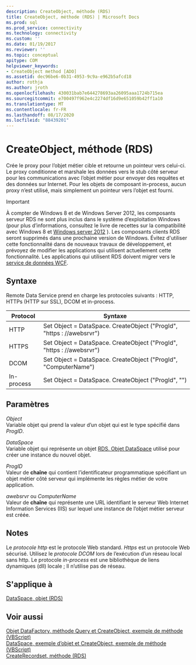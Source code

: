 ```yaml
---
description: CreateObject, méthode (RDS)
title: CreateObject, méthode (RDS) | Microsoft Docs
ms.prod: sql
ms.prod_service: connectivity
ms.technology: connectivity
ms.custom: ''
ms.date: 01/19/2017
ms.reviewer: ''
ms.topic: conceptual
apitype: COM
helpviewer_keywords:
- CreateObject method [ADO]
ms.assetid: dec96be6-0b31-4953-9c9a-e962b5afcd18
author: rothja
ms.author: jroth
ms.openlocfilehash: 430031bab7e644278693aa26095aaa1724b715ea
ms.sourcegitcommit: e700497f962e4c2274df16d9e651059b42ff1a10
ms.translationtype: MT
ms.contentlocale: fr-FR
ms.lasthandoff: 08/17/2020
ms.locfileid: "88439201"
---
```

# <a name="createobject-method-rds"></a>CreateObject, méthode (RDS)
Crée le proxy pour l’objet métier cible et retourne un pointeur vers celui-ci. Le proxy conditionne et marshale les données vers le stub côté serveur pour les communications avec l’objet métier pour envoyer des requêtes et des données sur Internet. Pour les objets de composant in-process, aucun proxy n’est utilisé, mais simplement un pointeur vers l’objet est fourni.  
  
> [!IMPORTANT]
>  À compter de Windows 8 et de Windows Server 2012, les composants serveur RDS ne sont plus inclus dans le système d’exploitation Windows (pour plus d’informations, consultez le livre de recettes sur la compatibilité avec Windows 8 et [Windows server 2012](https://www.microsoft.com/download/details.aspx?id=27416) ). Les composants clients RDS seront supprimés dans une prochaine version de Windows. Évitez d'utiliser cette fonctionnalité dans de nouveaux travaux de développement, et prévoyez de modifier les applications qui utilisent actuellement cette fonctionnalité. Les applications qui utilisent RDS doivent migrer vers le [service de données WCF](https://go.microsoft.com/fwlink/?LinkId=199565).  
  
## <a name="syntax"></a>Syntaxe  
 Remote Data Service prend en charge les protocoles suivants : HTTP, HTTPs (HTTP sur SSL), DCOM et in-process.  
  
|Protocol|Syntaxe|  
|--------------|------------|  
|HTTP|Set Object = DataSpace. CreateObject ("ProgId", "https \: //awebsrvr")|  
|HTTPS|Set Object = DataSpace. CreateObject ("ProgId", "https \: //awebsrvr")|  
|DCOM|Set Object = DataSpace. CreateObject ("ProgId", "ComputerName")|  
|In-process|Set Object = DataSpace. CreateObject ("ProgId", "")|  
  
## <a name="parameters"></a>Paramètres  
 *Object*  
 Variable objet qui prend la valeur d’un objet qui est le type spécifié dans *ProgID*.  
  
 *DataSpace*  
 Variable objet qui représente un objet [RDS. Objet DataSpace](../../../ado/reference/rds-api/dataspace-object-rds.md) utilisé pour créer une instance du nouvel objet.  
  
 *ProgID*  
 Valeur de **chaîne** qui contient l’identificateur programmatique spécifiant un objet métier côté serveur qui implémente les règles métier de votre application.  
  
 *awebsrvr* ou *ComputerName*  
 Valeur de **chaîne** qui représente une URL identifiant le serveur Web Internet Information Services (IIS) sur lequel une instance de l’objet métier serveur est créée.  
  
## <a name="remarks"></a>Notes  
 Le *protocole http* est le protocole Web standard. *Https* est un protocole Web sécurisé. Utilisez le *protocole DCOM* lors de l’exécution d’un réseau local sans http. Le protocole *in-process* est une bibliothèque de liens dynamiques (dll) locale ; Il n’utilise pas de réseau.  
  
## <a name="applies-to"></a>S'applique à  
 [DataSpace, objet (RDS)](../../../ado/reference/rds-api/dataspace-object-rds.md)  
  
## <a name="see-also"></a>Voir aussi  
 [Objet DataFactory, méthode Query et CreateObject, exemple de méthode (VBScript)](../../../ado/reference/rds-api/datafactory-object-query-method-and-createobject-method-example-vbscript.md)   
 [DataSpace, exemple d’objet et CreateObject, exemple de méthode (VBScript)](../../../ado/reference/rds-api/dataspace-object-and-createobject-method-example-vbscript.md)   
 [CreateRecordset, méthode (RDS)](../../../ado/reference/rds-api/createrecordset-method-rds.md)


